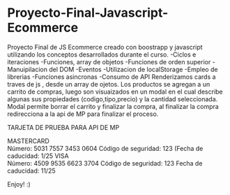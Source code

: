 # Proyecto-Final-Javascript-Ecommerce
Proyecto Final de JS 
Ecommerce creado con boostrapp y javascript utilizando los conceptos desarrollados durante el curso.
-Ciclos e iteraciones
-Funciones, array de objetos
-Funciones de orden superior
-Manuipilacion del DOM
-Eventos
-Utilizacion de localStorage 
-Empleo de librerias 
-Funciones asincronas 
-Consumo de API 
Renderizamos cards a traves de js , desde un array de ojetos.
Los productos se agregan a un carrito de compras, luego son visuaizados en un modal en el cual describe algunas sus propiedades (codigo,tipo,precio) y la cantidad seleccionada.
Modal permite borrar el carrito y finalizar la compra, al finalizar la compra redirecciona a la api de MP para finalizar el proceso.

TARJETA DE PRUEBA PARA API DE MP

MASTERCARD	
Número: 5031 7557 3453 0604
Código de seguridad: 123
(Fecha de caducidad: 1/25
VISA	      
Número: 4509 9535 6623 3704
Código de seguridad:  123
Fecha de caducidad:  11/25

Enjoy!
:)
